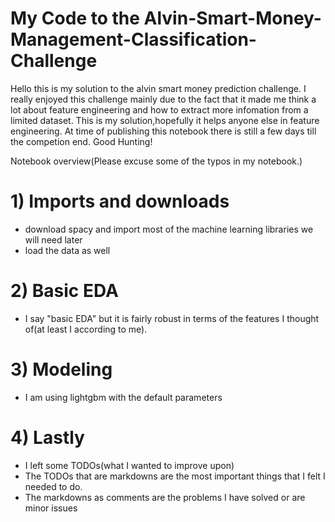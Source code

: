 # My Code to the Alvin-Smart-Money-Management-Classification-Challenge

Hello this is my solution to the alvin smart money prediction challenge. I really enjoyed this challenge mainly due to the fact that it made me think a lot about feature engineering and how to extract more infomation from a limited dataset. This is my solution,hopefully it helps anyone else in feature engineering. At time of publishing this notebook there is still a few days till the competion end. Good Hunting!



Notebook overview(Please excuse some of the typos in my notebook.)

# 1) Imports and downloads


- download spacy and import most of the machine learning libraries we will need later
- load the data as well



# 2) Basic EDA


- I say "basic EDA" but it is fairly robust in terms of the features I thought of(at least I according to me).



# 3) Modeling


- I am using lightgbm with the default parameters



# 4) Lastly


- I left some TODOs(what I wanted to improve upon)
- The TODOs that are  markdowns are the most important things that I felt I needed to do.
- The markdowns as comments are the problems I have solved or are minor issues
